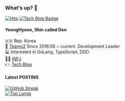 ### What's up? 👊 
[![Hits](https://hits.seeyoufarm.com/api/count/incr/badge.svg?url=https%3A%2F%2Fgithub.com%2FshinYeongHyeon&count_bg=%2379C83D&title_bg=%23555555&icon=smugmug.svg&icon_color=%23E7E7E7&title=hits&edge_flat=false)](https://hits.seeyoufarm.com) 
[![Tech Blog Badge](https://img.shields.io/badge/dev-blog-lightgrey)](https://den-shin.tistory.com)

#### YeongHyeon, Shin called Den  
🇰🇷 Rep. Korea  
💼 [Teamo2](http://teamo2.kr) Since 2016.06 ~ current. Development Leader  
💻 Interested in GoLang, TypeScript, DDD  
:raising_hand_man: [INFJ](https://www.16personalities.com/ko/%EC%84%B1%EA%B2%A9%EC%9C%A0%ED%98%95-infj)  
👉 [Tech Blog](https://den-shin.tistory.com)  

#### Latest POSTING
<!-- BLOG-POST-LIST:START -->
<!-- BLOG-POST-LIST:END -->

[![GitHub Streak](http://github-readme-streak-stats.herokuapp.com?user=shinYeongHyeon&theme=onedark)](https://git.io/streak-stats)   
[![Top Langs](https://github-readme-stats.vercel.app/api/top-langs/?username=shinYeongHyeon&hide=html,css&layout=compact&langs_count=10&exclude_repo=shinYeongHyeon.github.io&theme=onedark)](https://github.com/anuraghazra/github-readme-stats)
